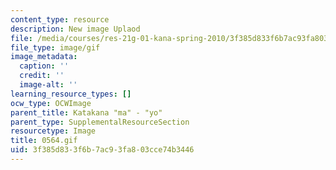 ```yaml
---
content_type: resource
description: New image Uplaod
file: /media/courses/res-21g-01-kana-spring-2010/3f385d833f6b7ac93fa803cce74b3446_0564.gif
file_type: image/gif
image_metadata:
  caption: ''
  credit: ''
  image-alt: ''
learning_resource_types: []
ocw_type: OCWImage
parent_title: Katakana "ma" - "yo"
parent_type: SupplementalResourceSection
resourcetype: Image
title: 0564.gif
uid: 3f385d83-3f6b-7ac9-3fa8-03cce74b3446
---
```

